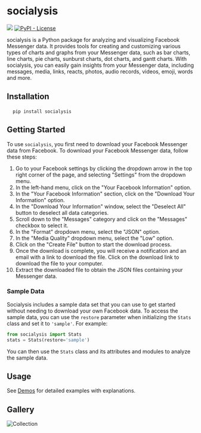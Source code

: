 # socialysis
[![](https://img.shields.io/pypi/v/socialysis)](https://pypi.org/project/socialysis/)
[![PyPI - License](https://img.shields.io/pypi/l/socialysis)](LICENSE)

socialysis is a Python package for analyzing and visualizing Facebook Messenger data. It provides tools for creating and customizing various types of charts and graphs from your Messenger data, such as bar charts, line charts, pie charts, sunburst charts, dot charts, and gantt charts. With socialysis, you can easily gain insights from your Messenger data, including messages, media, links, reacts, photos, audio records, videos, emoji, words and more.

## Installation

    `pip install socialysis`
    
## Getting Started

To use `socialysis`, you first need to download your Facebook Messenger data from Facebook.
To download your Facebook Messenger data, follow these steps:

1. Go to your Facebook settings by clicking the dropdown arrow in the top right corner of the page, and selecting "Settings" from the dropdown menu.
2. In the left-hand menu, click on the "Your Facebook Information" option.
3. In the "Your Facebook Information" section, click on the "Download Your Information" option.
4. In the "Download Your Information" window, select the "Deselect All" button to deselect all data categories.
5. Scroll down to the "Messages" category and click on the "Messages" checkbox to select it.
6. In the "Format" dropdown menu, select the "JSON" option.
7. In the "Media Quality" dropdown menu, select the "Low" option.
8. Click on the "Create File" button to start the download process.
9. Once the download is complete, you will receive a notification and an email with a link to download the file. Click on the download link to download the file to your computer.
10. Extract the downloaded file to obtain the JSON files containing your Messenger data.

### Sample Data

Socialysis includes a sample data set that you can use to get started without needing to download your own Facebook data. To access the sample data, you can use the `restore` parameter when initializing the `Stats` class and set it to `'sample'`. For example:
  ```python
  from socialysis import Stats
  stats = Stats(restore='sample')
  ```
You can then use the `Stats` class and its attributes and modules to analyze the sample data.

## Usage
  See [Demos](https://github.com/abdulrahmankhayal/socialysis/tree/master/Demos) for detailed examples with explanations.
  
## Gallery

![Collection](https://raw.githubusercontent.com/abdulrahmankhayal/socialysis/master/Gallery/Collections_3_2.png)
